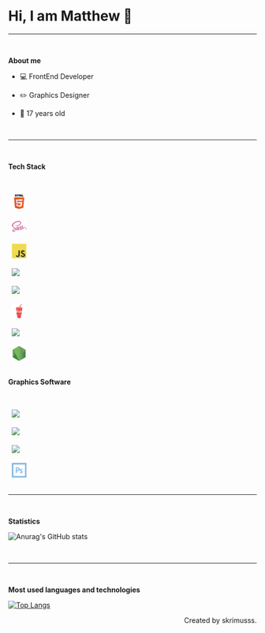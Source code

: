 <h1>Hi, I am Matthew 👋</h1>

---

<br>

**About me**

- 💻 FrontEnd Developer

- ✏️ Graphics Designer

- 👦 17 years old

<br>

---

<br>

**Tech Stack**

<br>

<code>
 <img src="https://raw.githubusercontent.com/devicons/devicon/master/icons/html5/html5-original-wordmark.svg" height="30"/>
 </code>
 
 <code>
 <img src="https://raw.githubusercontent.com/devicons/devicon/master/icons/sass/sass-original.svg" height="30"/>
 </code>
 
 <code>
 <img src="https://raw.githubusercontent.com/devicons/devicon/master/icons/javascript/javascript-original.svg" height="30"/>
 </code>
 
 <code>
 <img src="https://upload.wikimedia.org/wikipedia/commons/4/4c/Typescript_logo_2020.svg" height="30">
 </code>
 
 <code>
 <img src="https://www.vectorlogo.zone/logos/git-scm/git-scm-icon.svg" height="30"/>
 </code>
 
 <code>
 <img src="https://raw.githubusercontent.com/devicons/devicon/master/icons/gulp/gulp-plain.svg" height="30"/>
 </code>
 
 <code>
 <img src="https://www.vectorlogo.zone/logos/tailwindcss/tailwindcss-icon.svg" height="30"/>
 </code>
 
 <code>
 <img src="https://raw.githubusercontent.com/github/explore/80688e429a7d4ef2fca1e82350fe8e3517d3494d/topics/nodejs/nodejs.png" height="30"/>
</code>

 <br>
 
  **Graphics Software**
  
  <br>
  
 <code>
 <img src="https://cdn.worldvectorlogo.com/logos/adobe-xd.svg" height="30"/>
 </code>
 
 <code>
 <img src="https://www.vectorlogo.zone/logos/adobe_illustrator/adobe_illustrator-icon.svg" height="30"/>
 </code>
 
 <code>
 <img src="https://download.blender.org/branding/community/blender_community_badge_white.svg" height="30"/>
 </code>
 
 <code>
 <img src="https://raw.githubusercontent.com/devicons/devicon/master/icons/photoshop/photoshop-line.svg" height="30"/>
 </code>
 
 <br>
 
 ---
 
 <br>
 
 **Statistics**
 
![Anurag's GitHub stats](https://github-readme-stats.vercel.app/api?username=skrimusss&show_icons=true)
  
 <br>
  
---

<br>

 **Most used languages and technologies**

[![Top Langs](https://github-readme-stats.vercel.app/api/top-langs/?username=skrimusss&layout=compact)](https://github.com/anuraghazra/github-readme-stats)

<p align="right"> Created by skrimusss. </p>
